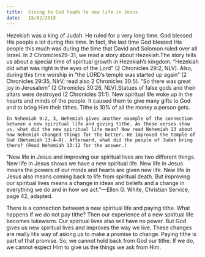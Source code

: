 ```yaml
---
title:  Giving to God leads to new life in Jesus
date:   15/02/2018
---
```


Hezekiah was a king of Judah. He ruled for a very long time. God blessed His people a lot during this time. In fact, the last time God blessed His people this much was during the time that David and Solomon ruled over all Israel. In 2 Chronicles29–31, we read a story about Hezekiah.The story tells us about a special time of spiritual growth in Hezekiah’s kingdom. “Hezekiah did what was right in the eyes of the Lord” (2 Chronicles 29:2, NLV). Also, during this time worship in “the LORD’s temple was started up again” (2 Chronicles 29:35, NIrV; read also 2 Chronicles 30:5). “So there was great joy in Jerusalem” (2 Chronicles 30:26, NLV).Statues of false gods and their altars were destroyed (2 Chronicles 31:1). New spiritual life woke up in the hearts and minds of the people. It caused them to give many gifts to God and to bring Him their tithes. Tithe is 10% of all the money a person gets. 

`In Nehemiah 9:2, 3, Nehemiah gives another example of the connection between a new spiritual life and giving tithe. As these verses show us, what did the new spiritual life mean? Now read Nehemiah 13 about how Nehemiah changed things for the better. He improved the temple of God (Nehemiah 13:4–9). Afterward, what did the people of Judah bring there? (Read Nehemiah 13:12 for the answer.)` 

“New life in Jesus and improving our spiritual lives are two different things. New life in Jesus shows we have a new spiritual life. New life in Jesus means the powers of our minds and hearts are given new life. New life in Jesus also means coming back to life from spiritual death. But improving our spiritual lives means a change in ideas and beliefs and a change in everything we do and in how we act.”—Ellen G. White, Christian Service, page 42, adapted. 

There is a connection between a new spiritual life and paying tithe. What happens if we do not pay tithe? Then our experience of a new spiritual life becomes lukewarm. Our spiritual lives also will have no power. But God gives us new spiritual lives and improves the way we live. These changes are really His way of asking us to make a promise to change. Paying tithe is part of that promise. So, we cannot hold back from God our tithe. If we do, we cannot expect Him to give us the things we ask from Him. 